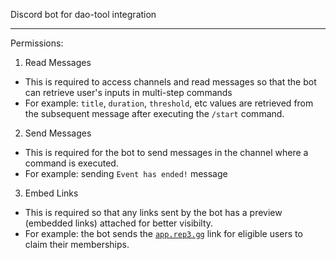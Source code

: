 Discord bot for dao-tool integration

---

Permissions:

1. Read Messages
- This is required to access channels and read messages so that the bot can retrieve user's inputs in multi-step commands
- For example: `title`, `duration`, `threshold`, etc values are retrieved from the subsequent message after executing the `/start` command.

2. Send Messages
- This is required for the bot to send messages in the channel where a command is executed.
- For example: sending `Event has ended!` message

3. Embed Links
- This is required so that any links sent by the bot has a preview (embedded links) attached for better visibilty.
- For example: the bot sends the <ins>`app.rep3.gg`</ins> link for eligible users to claim their memberships.
